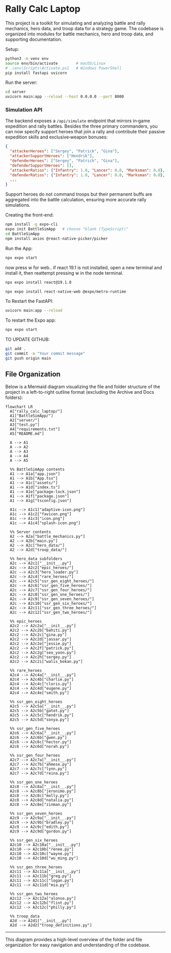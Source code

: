 # Rally Calc Laptop

This project is a toolkit for simulating and analyzing battle and rally mechanics, hero data, and troop data for a strategy game. The codebase is organized into modules for battle mechanics, hero and troop data, and supporting documentation.

Setup:

```bash
python3 -m venv env
source env/bin/activate        # macOS/Linux
# .\env\Scripts\Activate.ps1   # Windows PowerShell
pip install fastapi uvicorn
```

Run the server:

```bash
cd server
uvicorn main:app --reload --host 0.0.0.0 --port 8000
```

### Simulation API

The backend exposes a `/api/simulate` endpoint that mirrors in‑game expedition
and rally battles. Besides the three primary commanders, you can now specify
support heroes that join a rally and contribute their passive expedition skills
and exclusive‑weapon bonuses:

```json
{
  "attackerHeroes": ["Sergey", "Patrick", "Gina"],
  "attackerSupportHeroes": ["Hendrik"],
  "defenderHeroes": ["Sergey", "Patrick", "Gina"],
  "defenderSupportHeroes": [],
  "attackerRatios": {"Infantry": 1.0, "Lancer": 0.0, "Marksman": 0.0},
  "defenderRatios": {"Infantry": 1.0, "Lancer": 0.0, "Marksman": 0.0},
  ...
}
```

Support heroes do not command troops but their permanent buffs are aggregated
into the battle calculation, ensuring more accurate rally simulations.

Creating the front-end:

```bash
npm install -g expo-cli
expo init BattleSimApp   # choose "blank (TypeScript)"
cd BattleSimApp
npm install axios @react-native-picker/picker
```

Run the App:

```bash
npx expo start
```

now press w for web.. if react 19.1 is not installed, open a new terminal and install it, then reattempt pressing w in the node terminal.

```bash
npx expo install react@19.1.0

npx expo install react-native-web @expo/metro-runtime
```

To Restart the FastAPI:

```bash
uvicorn main:app --reload
```

To restart the Expo app:

```bash
npx expo start
```

TO UPDATE GITHUB:

```bash
git add .
git commit -m "Your commit message"
git push origin main
```

## File Organization

Below is a Mermaid diagram visualizing the file and folder structure of the project in a left-to-right outline format (excluding the Archive and Docs folders):

```mermaid
flowchart LR
  A["rally_calc_laptop/"]
  A1["BattleSimApp/"]
  A2["server/"]
  A3["test.py"]
  A4["requirements.txt"]
  A5["README.md"]

  A --> A1
  A --> A2
  A --> A3
  A --> A4
  A --> A5

  %% BattleSimApp contents
  A1 --> A1a["app.json"]
  A1 --> A1b["App.tsx"]
  A1 --> A1c["assets/"]
  A1 --> A1d["index.ts"]
  A1 --> A1e["package-lock.json"]
  A1 --> A1f["package.json"]
  A1 --> A1g["tsconfig.json"]

  A1c --> A1c1["adaptive-icon.png"]
  A1c --> A1c2["favicon.png"]
  A1c --> A1c3["icon.png"]
  A1c --> A1c4["splash-icon.png"]

  %% Server contents
  A2 --> A2a["battle_mechanics.py"]
  A2 --> A2b["main.py"]
  A2 --> A2c["hero_data/"]
  A2 --> A2d["troop_data/"]

  %% hero_data subfolders
  A2c --> A2c1["__init__.py"]
  A2c --> A2c2["epic_heroes/"]
  A2c --> A2c3["hero_loader.py"]
  A2c --> A2c4["rare_heroes/"]
  A2c --> A2c5["ssr_gen_eight_heroes/"]
  A2c --> A2c6["ssr_gen_five_heroes/"]
  A2c --> A2c7["ssr_gen_four_heroes/"]
  A2c --> A2c8["ssr_gen_one_heroes/"]
  A2c --> A2c9["ssr_gen_seven_heroes/"]
  A2c --> A2c10["ssr_gen_six_heroes/"]
  A2c --> A2c11["ssr_gen_three_heroes/"]
  A2c --> A2c12["ssr_gen_two_heroes/"]

  %% epic_heroes
  A2c2 --> A2c2a["__init__.py"]
  A2c2 --> A2c2b["bahiti.py"]
  A2c2 --> A2c2c["gina.py"]
  A2c2 --> A2c2d["jassar.py"]
  A2c2 --> A2c2e["jessie.py"]
  A2c2 --> A2c2f["patrick.py"]
  A2c2 --> A2c2g["seo_yoon.py"]
  A2c2 --> A2c2h["sergey.py"]
  A2c2 --> A2c2i["walis_bokan.py"]

  %% rare_heroes
  A2c4 --> A2c4a["__init__.py"]
  A2c4 --> A2c4b["charlie.py"]
  A2c4 --> A2c4c["cloris.py"]
  A2c4 --> A2c4d["eugene.py"]
  A2c4 --> A2c4e["smith.py"]

  %% ssr_gen_eight_heroes
  A2c5 --> A2c5a["__init__.py"]
  A2c5 --> A2c5b["gatot.py"]
  A2c5 --> A2c5c["hendrik.py"]
  A2c5 --> A2c5d["sonya.py"]

  %% ssr_gen_five_heroes
  A2c6 --> A2c6a["__init__.py"]
  A2c6 --> A2c6b["gwen.py"]
  A2c6 --> A2c6c["hector.py"]
  A2c6 --> A2c6d["norah.py"]

  %% ssr_gen_four_heroes
  A2c7 --> A2c7a["__init__.py"]
  A2c7 --> A2c7b["ahmose.py"]
  A2c7 --> A2c7c["lynn.py"]
  A2c7 --> A2c7d["reina.py"]

  %% ssr_gen_one_heroes
  A2c8 --> A2c8a["__init__.py"]
  A2c8 --> A2c8b["jeronimo.py"]
  A2c8 --> A2c8c["molly.py"]
  A2c8 --> A2c8d["natalia.py"]
  A2c8 --> A2c8e["zinman.py"]

  %% ssr_gen_seven_heroes
  A2c9 --> A2c9a["__init__.py"]
  A2c9 --> A2c9b["bradley.py"]
  A2c9 --> A2c9c["edith.py"]
  A2c9 --> A2c9d["gordon.py"]

  %% ssr_gen_six_heroes
  A2c10 --> A2c10a["__init__.py"]
  A2c10 --> A2c10b["renee.py"]
  A2c10 --> A2c10c["wayne.py"]
  A2c10 --> A2c10d["wu_ming.py"]

  %% ssr_gen_three_heroes
  A2c11 --> A2c11a["__init__.py"]
  A2c11 --> A2c11b["greg.py"]
  A2c11 --> A2c11c["logan.py"]
  A2c11 --> A2c11d["mia.py"]

  %% ssr_gen_two_heroes
  A2c12 --> A2c12a["alonso.py"]
  A2c12 --> A2c12b["flint.py"]
  A2c12 --> A2c12c["philly.py"]

  %% troop_data
  A2d --> A2d1["__init__.py"]
  A2d --> A2d2["troop_definitions.py"]
```

---

This diagram provides a high-level overview of the folder and file organization for easy navigation and understanding of the codebase.
